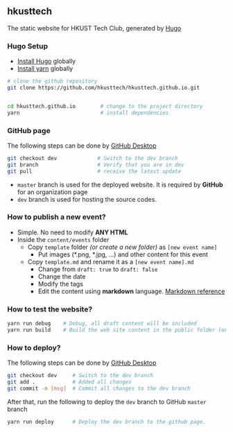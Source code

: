 ## hkusttech

The static website for HKUST Tech Club, generated by [Hugo](https://gohugo.io/)

### Hugo Setup


- [Install Hugo](https://gohugo.io/getting-started/installing/) globally
- [Install yarn](https://yarnpkg.com/lang/en/docs/install/) globally

```sh
# clone the github repository
git clone https://github.com/hkusttech/hkusttech.github.io.git


cd hkusttech.github.io        # change to the project directory
yarn                          # install dependencies
```

### GitHub page 

The following steps can be done by [GitHub Desktop](https://desktop.github.com/)

```sh
git checkout dev             # Switch to the dev branch
git branch                   # Verify that you are in dev
git pull                     # receive the latest update
```

- `master` branch is used for the deployed website. It is required by **GitHub** for an organization page
- `dev` branch is used for hosting the source codes. 

### How to publish a new event?

- Simple. No need to modify **ANY HTML**
- Inside the `content/events` folder
  - Copy `template` folder *(or create a new folder)* as `[new event name]`
    - Put images (*.png, *.jpg, ...) and other content for this event
  - Copy `template.md` and rename it as a `[new event name].md`
    - Change from `draft: true` to `draft: false`
    - Change the date 
    - Modify the tags 
    - Edit the content using **markdown** language. [Markdown reference](https://github.com/adam-p/markdown-here/wiki/Markdown-Cheatsheet)


### How to test the website?

```sh
yarn run debug    # Debug, all draft content will be included
yarn run build    # Build the web site content in the public folder (only non-draft content will be included) 
```

### How to deploy?

The following steps can be done by [GitHub Desktop](https://desktop.github.com/)

```sh
git checkout dev     # Switch to the dev branch 
git add .            # Added all changes 
git commit -m [msg]  # Commit all changes to the dev branch 
```

After that, run the following to deploy the `dev` branch to GitHub `master` branch

```sh
yarn run deploy      # Deploy the dev branch to the github page. 
```